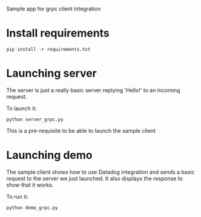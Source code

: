 Sample app for grpc client integration

# Install requirements

```
pip install -r requirements.txt
```

# Launching server

The server is just a really basic server replying 'Hello!' to an incoming request.

To launch it:
```
python server_grpc.py
```

This is a pre-requisite to be able to launch the sample client

# Launching demo

The sample client shows how to use Datadog integration and sends a basic request to the server we just launched. It also displays the response to show that it works.

To run it:
```
python demo_grpc.py
```